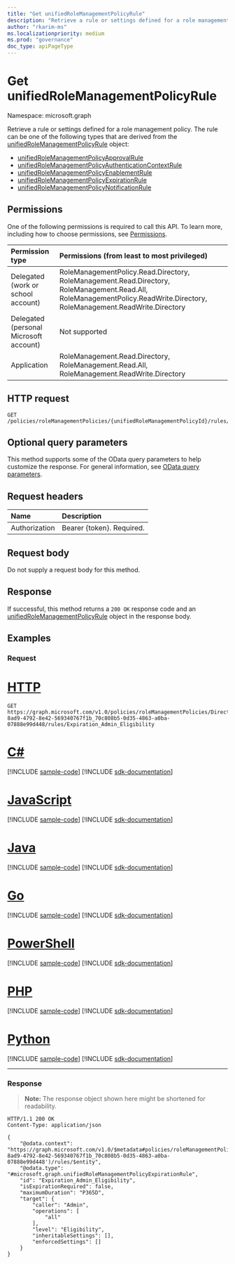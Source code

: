 ```yaml
---
title: "Get unifiedRoleManagementPolicyRule"
description: "Retrieve a rule or settings defined for a role management policy."
author: "rkarim-ms"
ms.localizationpriority: medium
ms.prod: "governance"
doc_type: apiPageType
---
```


# Get unifiedRoleManagementPolicyRule
Namespace: microsoft.graph

Retrieve a rule or settings defined for a role management policy. The rule can be one of the following types that are derived from the [unifiedRoleManagementPolicyRule](../resources/unifiedrolemanagementpolicyrule.md) object:
+ [unifiedRoleManagementPolicyApprovalRule](../resources/unifiedrolemanagementpolicyapprovalrule.md)
+ [unifiedRoleManagementPolicyAuthenticationContextRule](../resources/unifiedrolemanagementpolicyauthenticationcontextrule.md)
+ [unifiedRoleManagementPolicyEnablementRule](../resources/unifiedrolemanagementpolicyenablementrule.md)
+ [unifiedRoleManagementPolicyExpirationRule](../resources/unifiedrolemanagementpolicyexpirationrule.md)
+ [unifiedRoleManagementPolicyNotificationRule](../resources/unifiedrolemanagementpolicynotificationrule.md)

## Permissions
One of the following permissions is required to call this API. To learn more, including how to choose permissions, see [Permissions](/graph/permissions-reference).

|Permission type|Permissions (from least to most privileged)|
|:---|:---|
|Delegated (work or school account)|RoleManagementPolicy.Read.Directory, RoleManagement.Read.Directory, RoleManagement.Read.All, RoleManagementPolicy.ReadWrite.Directory, RoleManagement.ReadWrite.Directory|
|Delegated (personal Microsoft account)|Not supported|
|Application|RoleManagement.Read.Directory, RoleManagement.Read.All, RoleManagement.ReadWrite.Directory|

## HTTP request

<!-- {
  "blockType": "ignored"
}
-->
``` http
GET /policies/roleManagementPolicies/{unifiedRoleManagementPolicyId}/rules/{unifiedRoleManagementPolicyRuleId}
```

## Optional query parameters
This method supports some of the OData query parameters to help customize the response. For general information, see [OData query parameters](/graph/query-parameters).

## Request headers
|Name|Description|
|:---|:---|
|Authorization|Bearer {token}. Required.|

## Request body
Do not supply a request body for this method.

## Response

If successful, this method returns a `200 OK` response code and an [unifiedRoleManagementPolicyRule](../resources/unifiedrolemanagementpolicyrule.md) object in the response body.

## Examples

### Request

# [HTTP](#tab/http)
<!-- {
  "blockType": "request",
  "name": "get_unifiedrolemanagementpolicyrule",
  "sampleKeys": ["DirectoryRole_cab01047-8ad9-4792-8e42-569340767f1b_70c808b5-0d35-4863-a0ba-07888e99d448", "Expiration_Admin_Eligibility"]
}
-->
``` http
GET https://graph.microsoft.com/v1.0/policies/roleManagementPolicies/DirectoryRole_cab01047-8ad9-4792-8e42-569340767f1b_70c808b5-0d35-4863-a0ba-07888e99d448/rules/Expiration_Admin_Eligibility
```

# [C#](#tab/csharp)
[!INCLUDE [sample-code](../includes/snippets/csharp/get-unifiedrolemanagementpolicyrule-csharp-snippets.md)]
[!INCLUDE [sdk-documentation](../includes/snippets/snippets-sdk-documentation-link.md)]

# [JavaScript](#tab/javascript)
[!INCLUDE [sample-code](../includes/snippets/javascript/get-unifiedrolemanagementpolicyrule-javascript-snippets.md)]
[!INCLUDE [sdk-documentation](../includes/snippets/snippets-sdk-documentation-link.md)]

# [Java](#tab/java)
[!INCLUDE [sample-code](../includes/snippets/java/get-unifiedrolemanagementpolicyrule-java-snippets.md)]
[!INCLUDE [sdk-documentation](../includes/snippets/snippets-sdk-documentation-link.md)]

# [Go](#tab/go)
[!INCLUDE [sample-code](../includes/snippets/go/get-unifiedrolemanagementpolicyrule-go-snippets.md)]
[!INCLUDE [sdk-documentation](../includes/snippets/snippets-sdk-documentation-link.md)]

# [PowerShell](#tab/powershell)
[!INCLUDE [sample-code](../includes/snippets/powershell/get-unifiedrolemanagementpolicyrule-powershell-snippets.md)]
[!INCLUDE [sdk-documentation](../includes/snippets/snippets-sdk-documentation-link.md)]

# [PHP](#tab/php)
[!INCLUDE [sample-code](../includes/snippets/php/get-unifiedrolemanagementpolicyrule-php-snippets.md)]
[!INCLUDE [sdk-documentation](../includes/snippets/snippets-sdk-documentation-link.md)]

# [Python](#tab/python)
[!INCLUDE [sample-code](../includes/snippets/python/get-unifiedrolemanagementpolicyrule-python-snippets.md)]
[!INCLUDE [sdk-documentation](../includes/snippets/snippets-sdk-documentation-link.md)]

---

### Response
>**Note:** The response object shown here might be shortened for readability.
<!-- {
  "blockType": "response",
  "truncated": true,
  "@odata.type": "microsoft.graph.unifiedRoleManagementPolicyRule"
}
-->
``` http
HTTP/1.1 200 OK
Content-Type: application/json

{
    "@odata.context": "https://graph.microsoft.com/v1.0/$metadata#policies/roleManagementPolicies('DirectoryRole_cab01047-8ad9-4792-8e42-569340767f1b_70c808b5-0d35-4863-a0ba-07888e99d448')/rules/$entity",
    "@odata.type": "#microsoft.graph.unifiedRoleManagementPolicyExpirationRule",
    "id": "Expiration_Admin_Eligibility",
    "isExpirationRequired": false,
    "maximumDuration": "P365D",
    "target": {
        "caller": "Admin",
        "operations": [
            "all"
        ],
        "level": "Eligibility",
        "inheritableSettings": [],
        "enforcedSettings": []
    }
}
```

